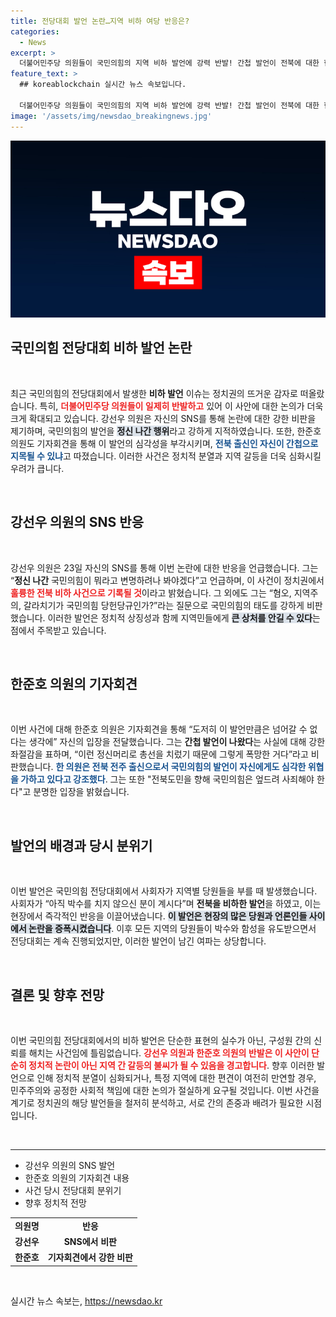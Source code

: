 ```yaml
---
title: 전당대회 발언 논란…지역 비하 여당 반응은?
categories:
  - News
excerpt: >
  더불어민주당 의원들이 국민의힘의 지역 비하 발언에 강력 반발! 간첩 발언이 전북에 대한 혐오로 이어졌다고 비난하며 국민의힘에 사죄를 요구하는 이들의 목소리가 커지고 있다. 클릭해 자세한 내용을 확인해 보세요!
feature_text: >
  ## koreablockchain 실시간 뉴스 속보입니다.

  더불어민주당 의원들이 국민의힘의 지역 비하 발언에 강력 반발! 간첩 발언이 전북에 대한 혐오로 이어졌다고 비난하며 국민의힘에 사죄를 요구하는 이들의 목소리가 커지고 있다. 클릭해 자세한 내용을 확인해 보세요!
image: '/assets/img/newsdao_breakingnews.jpg'
---
```


<p><img src="/assets/img/newsdao_breakingnews.jpg" alt="koreablockchain 속보" /></p>

<h2 data-ke-size="size26">국민의힘 전당대회 비하 발언 논란</h2>

<p data-ke-size="size16">&nbsp;</p>

<p>최근 국민의힘의 전당대회에서 발생한 <b>비하 발언</b> 이슈는 정치권의 뜨거운 감자로 떠올랐습니다. 특히, <b><span style="color: #ee2323;">더불어민주당 의원들이 일제히 반발하고</span></b> 있어 이 사안에 대한 논의가 더욱 크게 확대되고 있습니다. 강선우 의원은 자신의 SNS를 통해 논란에 대한 강한 비판을 제기하며, 국민의힘의 발언을 <b><span style="background-color: #21538527;">정신 나간 행위</span></b>라고 강하게 지적하였습니다. 또한, 한준호 의원도 기자회견을 통해 이 발언의 심각성을 부각시키며, <b><span style="color: #1a5490;">전북 출신인 자신이 간첩으로 지목될 수 있냐</span></b>고 따졌습니다. 이러한 사건은 정치적 분열과 지역 갈등을 더욱 심화시킬 우려가 큽니다.</p>

<p data-ke-size="size16">&nbsp;</p>

<h2 data-ke-size="size26">강선우 의원의 SNS 반응</h2>

<p data-ke-size="size16">&nbsp;</p>

<p>강선우 의원은 23일 자신의 SNS를 통해 이번 논란에 대한 반응을 언급했습니다. 그는 “<b>정신 나간</b> 국민의힘이 뭐라고 변명하려나 봐야겠다”고 언급하며, 이 사건이 정치권에서 <b><span style="color: #ee2323;">훌륭한 전북 비하 사건으로 기록될 것</span></b>이라고 밝혔습니다. 그 외에도 그는 “혐오, 지역주의, 갈라치기가 국민의힘 당헌당규인가?”라는 질문으로 국민의힘의 태도를 강하게 비판했습니다. 이러한 발언은 정치적 상징성과 함께 지역민들에게 <b><span style="background-color: #21538527;">큰 상처를 안길 수 있다</span></b>는 점에서 주목받고 있습니다.</p>

<p data-ke-size="size16">&nbsp;</p>

<h2 data-ke-size="size26">한준호 의원의 기자회견</h2>

<p data-ke-size="size16">&nbsp;</p>

<p>이번 사건에 대해 한준호 의원은 기자회견을 통해 “도저히 이 발언만큼은 넘어갈 수 없다는 생각에” 자신의 입장을 전달했습니다. 그는 <b>간첩 발언이 나왔다</b>는 사실에 대해 강한 좌절감을 표하며, “이런 정신머리로 총선을 치렀기 때문에 그렇게 폭망한 거다”라고 비판했습니다. <b><span style="color: #1a5490;">한 의원은 전북 전주 출신으로서 국민의힘의 발언이 자신에게도 심각한 위협을 가하고 있다고 강조했다</span></b>. 그는 또한 "전북도민을 향해 국민의힘은 엎드려 사죄해야 한다"고 분명한 입장을 밝혔습니다.</p>

<p data-ke-size="size16">&nbsp;</p>

<h2 data-ke-size="size26">발언의 배경과 당시 분위기</h2>

<p data-ke-size="size16">&nbsp;</p>

<p>이번 발언은 국민의힘 전당대회에서 사회자가 지역별 당원들을 부를 때 발생했습니다. 사회자가 “아직 박수를 치지 않으신 분이 계시다”며 <b>전북을 비하한 발언</b>을 하였고, 이는 현장에서 즉각적인 반응을 이끌어냈습니다. <b><span style="background-color: #21538527;">이 발언은 현장의 많은 당원과 언론인들 사이에서 논란을 증폭시켰습니다</span></b>. 이후 모든 지역의 당원들이 박수와 함성을 유도받으면서 전당대회는 계속 진행되었지만, 이러한 발언이 남긴 여파는 상당합니다.</p>

<p data-ke-size="size16">&nbsp;</p>

<h2 data-ke-size="size26">결론 및 향후 전망</h2>

<p data-ke-size="size16">&nbsp;</p>

<p>이번 국민의힘 전당대회에서의 비하 발언은 단순한 표현의 실수가 아닌, 구성원 간의 신뢰를 해치는 사건임에 틀림없습니다. <b><span style="color: #ee2323;">강선우 의원과 한준호 의원의 반발은 이 사안이 단순히 정치적 논란이 아닌 지역 간 갈등의 불씨가 될 수 있음을 경고합니다</span></b>. 향후 이러한 발언으로 인해 정치적 분열이 심화되거나, 특정 지역에 대한 편견이 여전히 만연할 경우, 민주주의와 공정한 사회적 책임에 대한 논의가 절실하게 요구될 것입니다. 이번 사건을 계기로 정치권의 해당 발언들을 철저히 분석하고, 서로 간의 존중과 배려가 필요한 시점입니다.</p>

<p data-ke-size="size16">&nbsp;</p>

<hr>

<ul>
  <li>강선우 의원의 SNS 발언</li>
  <li>한준호 의원의 기자회견 내용</li>
  <li>사건 당시 전당대회 분위기</li>
  <li>향후 정치적 전망</li>
</ul>

<table>
  <tr>
    <td style="text-align: center; height: 17px;"><b>의원명</b></td>
    <td style="text-align: center; height: 17px;"><b>반응</b></td>
  </tr>
  <tr>
    <td style="text-align: center; height: 17px;"><b>강선우</b></td>
    <td style="text-align: center; height: 17px;"><b>SNS에서 비판</b></td>
  </tr>
  <tr>
    <td style="text-align: center; height: 17px;"><b>한준호</b></td>
    <td style="text-align: center; height: 17px;"><b>기자회견에서 강한 비판</b></td>
  </tr>
</table> 

<p data-ke-size="size16">&nbsp;</p>
실시간 뉴스 속보는, <a href="https://newsdao.kr" rel="dofollow">https://newsdao.kr</a>


